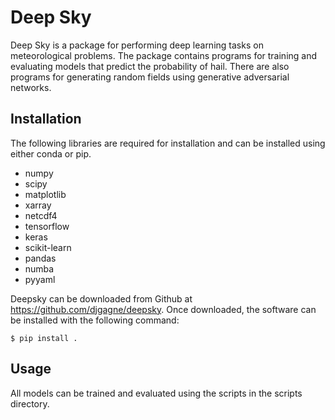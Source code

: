 # Deep Sky

Deep Sky is a package for performing deep learning tasks on meteorological problems. The 
package contains programs for training and evaluating models that predict the probability
of hail. There are also programs for generating random fields using generative adversarial 
networks.

## Installation

The following libraries are required for installation and can be installed using 
either conda or pip.
* numpy
* scipy
* matplotlib
* xarray
* netcdf4
* tensorflow
* keras
* scikit-learn
* pandas
* numba
* pyyaml

Deepsky can be downloaded from Github at https://github.com/djgagne/deepsky. Once
downloaded, the software can be installed with the following command:
```
$ pip install .
```

## Usage

All models can be trained and evaluated using the scripts in the scripts directory.



